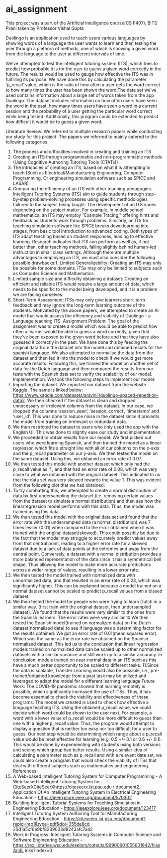 # ai_assignment
This project was a part of the Artificial Intelligence course(CS F407), BITS Pilani taken by Professor Vishal Gupta

Duolingo is an application used to teach users various languages by showing words
of a language the user wants to learn and then testing the user through a plethora of
methods, one of which is showing a given word from the language to the user at
different intervals of time.

We’ve attempted to test the intelligent tutoring system (ITS), which tries to predict
how probable it is for the user to guess a given word correctly in the future. The
results would be used to gauge how effective the ITS was in fulfilling its purpose.
We have done this by calculating the parameter ‘p_recall’ value, which is the ratio
of how often a user gets the word correct to how many times the user has been
shown the word.The data set we’ve used contains information about a large set of words taken from
the app Duolingo. The dataset includes information on how often users have seen
the word in the past, how many times users have seen a word in a current session
and the probability of a user getting the particular word correct while being tested.
Additionally, this program could be extended to predict how difficult it would be to
guess a given word.

Literature Review:
We referred to multiple research papers while conducting our study for this project.
The papers we referred to mainly catered to the following categories:
1. The process and difficulties involved in creating and training an ITS
2. Creating an ITS through programmable and non-programmable methods
(Using Cognitive Authoring Tutoring Tools (CTATs))
3. The intricacies of creating an ITS, based on what it is attempting to teach
(Such as Electrical/Manufacturing Engineering, Computer Programming, Or
engineering simulation software such as SPICE and LASAR)
4. Comparing the efficiency of an ITS with other teaching pedagogies.
Intelligent Tutoring Systems (ITS) aim to guide students through step-by-step
problem-solving processes using specific methodologies tailored to the subject
being taught. The development of an ITS varies depending on the subject matter.
For example, in middle school mathematics, an ITS may employ "Example
Tracing," offering hints and feedback as students work through problems.
Similarly, an ITS for teaching simulation software like SPICE breaks down
learning into stages, from basic tool introduction to advanced coding. Both types of
ITS adapt teaching based on student responses, leading to effective learning.
Research indicates that ITS can perform as well as, if not better than, other
teaching methods, falling slightly behind human-led instruction in small class
settings.
Although there are multiple advantages to employing an ITS, we must also
consider the following possible drawbacks:1. Limited Generalizability: Creating an ITS may only be possible for some
domains. ITSs may only be limited to subjects such as Computer Science
and Mathematics.
2. Limited sample size and difficulty obtaining a dataset: Creating an
efficient and reliable ITS would require a large amount of data, which needs
to be specific to the model being developed, and it is a problem we are
facing ourselves.
3. Short-Term Assessment: ITSs may only give learners short-term feedback
and may ignore the long-term learning outcome of the students.
Motivated by the above papers, we attempted to create an AI model that would
assess the efficiency and viability of Duolingo - a Language teaching ITS.
Assignment Problem:
The goal of the assignment was to create a model which would be able to predict
how often a learner would be able to guess a word correctly, given that they’ve
been exposed to the given word before and that they have also guessed it correctly
in the past. We have done this by feeding the original data from the dataset into the
model and obtained results for the spanish language. We also attempted to
normalise the data from the dataset and then fed it into the model to check if we
would get more accurate results. Following this, we trained the model on another
set of data for the Dutch language and then compared the results from our tests
with the Spanish data set to verify the scalability of our model.
Implementation:
We took the following steps to implement our model:
1. Importing the dataset. We imported our dataset from the website Kaggle.
The same is linked below:
https://www.kaggle.com/datasets/aravinii/duolingo-spaced-repetition-data2. We then checked if the dataset is clean and dropped unnecessary or
irrelevant columns from the dataset. In our case, we dropped the columns
‘session_seen’, ‘session_correct’, ‘timestamp’ and ‘user_id’. This was done
to reduce noise in the dataset since it prevents the model from training on
irrelevant or redundant data.
3. We then restricted the dataset to users who only used the app with the
English UI. This was done to slightly ease our study and implementation.
4. We proceeded to obtain results from our model. We first picked out users
who were learning Spanish, and then trained the model as a linear regressor,
which fits a straight line with all of our columns on the x-axis and the
p_recall parameter on our y-axis. We then tested the model on the same
dataset. Using this, we obtained an error rate of 0.07.
5. We then tested this model with another dataset which only had the p_recall
value as ‘1’, and that had an error rate of 0.08, which was very close to what
we obtained with the original dataset. This indicated to us that the data set
was very skewed towards the value 1. This was evident from the following
plot that we had obtained:
6. To try combatting this, we attempted to create a normal distribution of data
by first undersampling the dataset (i.e. removing certain values from the
dataset to simulate a normal distribution) and then see how the linearregression model performs with this data. Thus, the model was trained using
this data.
7. We then tested this model with the original data set and found that the error
rate with the undersampled data (a normal distribution) was 7 times lesser
(0.01) when compared to the error obtained when it was trained with the
original dataset(skewed). This could possibly be due to the fact that the
model may struggle to accurately predict values away from that central
point, leading to a higher error rate for a skewed dataset due to a lack of data
points at the extremes and away from the central point. Conversely, a dataset
with a normal distribution provides a more balanced representation of the
data since it has a symmetrical bell shape, Thus allowing the model to make
more accurate predictions across a wider range of values, resulting in a
lower error rate.
8. We then tested the model trained with normalized data with unnormalized
data, and that resulted in an error rate of 0.23, which was significantly
higher. This can be explained because a model trained on a normal dataset
cannot be scaled to predict p_recall values from a biased dataset.
9. We then tested the model for people who were trying to learn Dutch in a
similar way. (first train with the original dataset, then undersampled dataset).
We found that the results were very similar to the ones from the Spanish
learners. The error rates were very similar
10.We then tested the Spanish model(trained on normalized data) on the Dutch
dataset(normalized data) to see if language was a determining factor for the
results obtained. We got an error rate of 0.01(mean squared error). Which
was the same as the error rate we obtained on the Spanish normalized
dataset. This led us to the conclusion that linear regression models trained on
normalized data can be scaled up to other normalized datasets with a similar
variance and still work up to a similar accuracy. In conclusion, models
trained on near-normal data in an ITS such as this have a much better
opportunity to be scaled to different tasks.
11.Since the data is scalable, Transfer Learning would also be possible, i.e.,
pre-trained/obtained knowledge from a past task may be utilized and
leveraged to adapt the model for a different learning language.Future Work:
The COVID-19 pandemic showed that learning remotely is possible, which
significantly increased the use of ITSs. Thus, it has become essential to check the
viability and effectiveness of these programs. The model we created is used to
check how effective a language teaching ITS.
Using the obtained p_recall value, we could decide which word could be shown to
the user next. For example, a word with a lower value of p_recall would be more
difficult to guess than one with a higher p_recall value. Thus, the program would
attempt to display a question that is neither too easy nor too difficult for a user to
guess. Our next step would be determining which range about a p_recall value
would be most effective for learning (e.g. 0.5 +/- 0.1 or 0.6 +/- 0.1). This would be
done by experimenting with students using both versions and seeing which group
had better results.
Using a similar idea of calculating a parameter such as p_recall and with a relevant
data set, we could also create a program that would check the viability of ITSs that
deal with different subjects such as mathematics and engineering.
References:
1. A Web-based Intelligent Tutoring System for Computer Programming - A
Web-based Intelligent Tutoring System for ... -
CiteSeerXCiteSeerXhttps://citeseerx.ist.psu.edu › document2. Application Of An Intelligent Tutoring System In Electrical Engineering
Education - https://ieeexplore.ieee.org/document/570302
3. Building Intelligent Tutorial Systems for Teaching Simulation in
Engineering Education - https://ieeexplore.ieee.org/document/123417
4. Intelligent Tutoring System Authoring Tool for Manufacturing Engineering
Education -
https://citeseerx.ist.psu.edu/document?repid=rep1&type=pdf&doi=355de8cd
25d1a5cf6e9bf8239033d8243afc7ad2
5. Work in Progress: Intelligent Tutoring Systems in Computer Science and
Software Engineering Education -
https://rex.libraries.wsu.edu/esploro/outputs/99900601055601842/filesAndL
inks?index=0

